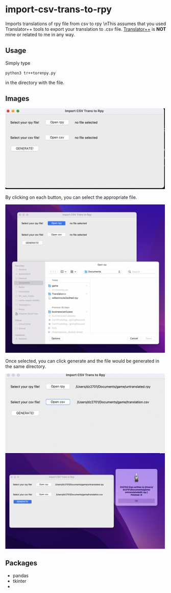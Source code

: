 # import-csv-trans-to-rpy
Imports translations of rpy file from csv to rpy
\nThis assumes that you used Translator++ tools to export your translation to .csv file. 
<a href="">Translator++<a/> is <b>NOT</b> mine or related to me in any way. 

## Usage
Simply type 
```
python3 tr++torenpy.py
```

in the directory with the file.

## Images
<img src="/assets/1.png" width="500"/>

By clicking on each button, you can select the appropriate file.

<img src="/assets/2.png" width="500"/>

Once selected, you can click generate and the file would be generated in the same directory.

<img src="/assets/3.png" width="500"/>

<img src="/assets/4.png" width="500"/>


## Packages 
- pandas 
- tkinter
- 
